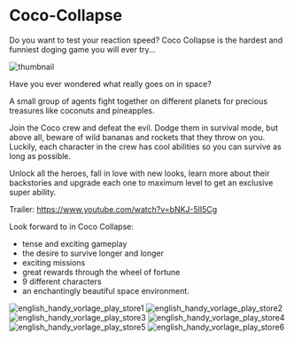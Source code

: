 # Coco-Collapse
Do you want to test your reaction speed? Coco Collapse is the hardest and funniest doging game you will ever try...

![thumbnail](https://github.com/user-attachments/assets/b3d60356-d1ec-4f3e-ac5c-10e4b0556bf1)

Have you ever wondered what really goes on in space?

A small group of agents fight together on different planets for precious treasures like coconuts and pineapples.

Join the Coco crew and defeat the evil. Dodge them in survival mode, but above all, beware of wild bananas and rockets that they throw on you. 
Luckily, each character in the crew has cool abilities so you can survive as long as possible.

Unlock all the heroes, fall in love with new looks, learn more about their backstories and upgrade each one to maximum level to get an exclusive super ability.

Trailer: https://www.youtube.com/watch?v=bNKJ-5lI5Cg

Look forward to in Coco Collapse:
  - tense and exciting gameplay
  - the desire to survive longer and longer
  - exciting missions
  - great rewards through the wheel of fortune
  - 9 different characters 
  - an enchantingly beautiful space environment.

![english_handy_vorlage_play_store1](https://github.com/user-attachments/assets/af1bc66a-b393-4c9a-8a12-20f813147b34)
![english_handy_vorlage_play_store2](https://github.com/user-attachments/assets/84f3d536-f1b5-4b19-997e-310b44f21de5)
![english_handy_vorlage_play_store3](https://github.com/user-attachments/assets/e7c5f849-c028-4bd5-b775-dde6038bd889)
![english_handy_vorlage_play_store4](https://github.com/user-attachments/assets/4dcdf59c-6994-4f09-a1bf-b060676c973e)
![english_handy_vorlage_play_store5](https://github.com/user-attachments/assets/5e724cb4-4fc9-4c29-b544-4ebf1c6aef4e)
![english_handy_vorlage_play_store6](https://github.com/user-attachments/assets/c42741ac-8f78-4573-bfd2-6f47f0a7412f)


